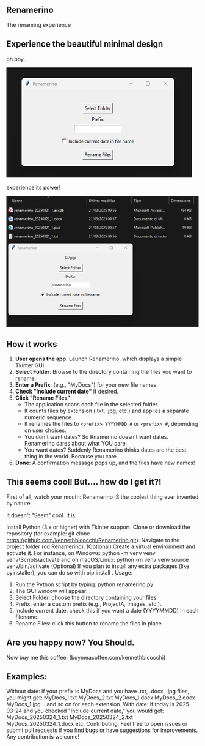 ## Renamerino
The renaming experience

## Experience the beautiful minimal design

oh boy...

![images/renamerino_screenshot.png](https://github.com/kennethbicocchi/renamerino/blob/main/renamerino1.png)

experience its power!

![images/renamerino_screenshot.png](https://github.com/kennethbicocchi/renamerino/blob/main/renamerino2.png)

## How it works

1. **User opens the app**: Launch Renamerino, which displays a simple Tkinter GUI.
2. **Select Folder**: Browse to the directory containing the files you want to rename.
3. **Enter a Prefix**: (e.g., "MyDocs") for your new file names.
4. **Check "Include current date"** if desired.
5. **Click "Rename Files"**:
   - The application scans each file in the selected folder.
   - It counts files by extension (.txt, .jpg, etc.) and applies a separate numeric sequence.
   - It renames the files to `<prefix>_YYYYMMDD_#` or `<prefix>_#`, depending on user choices.
   - You don't want dates? So Rnamerino doesn't want dates. Renamerino cares about what YOU care.
   - You want dates? Suddenly Renamerino thinks dates are the best thing in the world. Because you care. 
6. **Done**: A confirmation message pops up, and the files have new names!

## This seems cool! But.... how do I get it?!

First of all, watch your mouth: Renamerino IS the coolest thing ever invented by nature. 

It doesn't "Seem" cool. 
It is. 

Install Python (3.x or higher) with Tkinter support.
Clone or download the repository (for example: git clone https://github.com/kennethbicocchi/Renamerino.git).
Navigate to the project folder (cd Renamerino).
(Optional) Create a virtual environment and activate it. For instance, on Windows: python -m venv venv venv\Scripts\activate and on macOS/Linux: python -m venv venv source venv/bin/activate
(Optional) If you plan to install any extra packages (like pyinstaller), you can do so with pip install <package-name>.
Usage:

1. Run the Python script by typing: python renamerino.py
2. The GUI window will appear:
3. Select Folder: choose the directory containing your files.
4. Prefix: enter a custom prefix (e.g., ProjectA, Images, etc.).
5. Include current date: check this if you want a date (YYYYMMDD) in each filename.
6. Rename Files: click this button to rename the files in place.

##  Are you happy now? You Should. 
Now buy me this coffee:
(buymeacoffee.com/kennethbicocchi)

## Examples:

Without date: if your prefix is MyDocs and you have .txt, .docx, .jpg files, you might get: MyDocs_1.txt MyDocs_2.txt MyDocs_1.docx MyDocs_2.docx MyDocs_1.jpg ...and so on for each extension.
With date: if today is 2025-03-24 and you checked "Include current date," you would get: MyDocs_20250324_1.txt MyDocs_20250324_2.txt MyDocs_20250324_1.docx etc.
Contributing: Feel free to open issues or submit pull requests if you find bugs or have suggestions for improvements. Any contribution is welcome!

